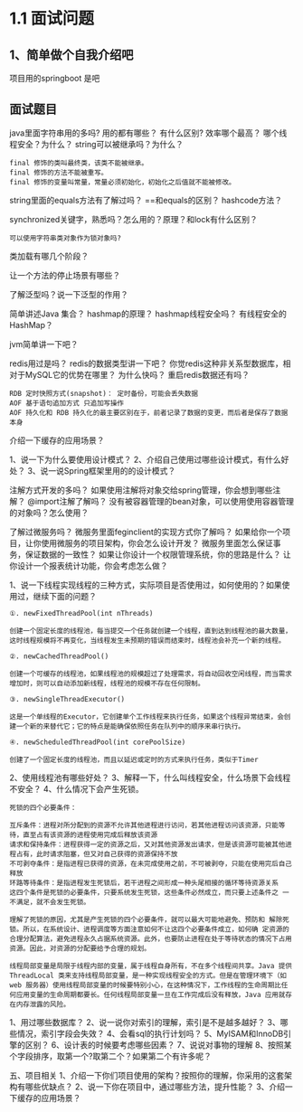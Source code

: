 # 1.1 面试问题

## 1、简单做个自我介绍吧

项目用的springboot 是吧

## 面试题目

java里面字符串用的多吗?
用的都有哪些？
有什么区别?
效率哪个最高？
哪个线程安全？为什么？
string可以被继承吗？为什么？

```
final 修饰的类叫最终类，该类不能被继承。
final 修饰的方法不能被重写。
final 修饰的变量叫常量，常量必须初始化，初始化之后值就不能被修改。
```

string里面的equals方法有了解过吗？
==和equals的区别？
hashcode方法？

synchronized关键字，熟悉吗？怎么用的？原理？和lock有什么区别？

```
可以使用字符串类对象作为锁对象吗?
```

类加载有哪几个阶段？

让一个方法的停止场景有哪些？

了解泛型吗？说一下泛型的作用？



简单讲述Java 集合？
hashmap的原理？
hashmap线程安全吗？
有线程安全的HashMap？

jvm简单讲一下吧？

redis用过是吗？
redis的数据类型讲一下吧？
你觉redis这种非关系型数据库，相对于MySQL它的优势在哪里？
为什么快吗？
重启redis数据还有吗？
```
RDB 定时快照方式(snapshot)： 定时备份，可能会丢失数据
AOF 基于语句追加方式 只追加写操作
AOF 持久化和 RDB 持久化的最主要区别在于，前者记录了数据的变更，而后者是保存了数据本身
```
介绍一下缓存的应用场景？


1、说一下为什么要使用设计模式？
2、介绍自己使用过哪些设计模式，有什么好处？
3、说一说Spring框架里用的的设计模式？

注解方式开发的多吗？
如果使用注解将对象交给spring管理，你会想到哪些注解？
@import注解了解吗？
没有被容器管理的bean对象，可以使用使用容器管理的对象吗？怎么使用？

了解过微服务吗？
微服务里面feginclient的实现方式你了解吗？
如果给你一个项目，让你使用微服务的项目架构，你会怎么设计开发？
微服务里面怎么保证事务，保证数据的一致性？
如果让你设计一个权限管理系统，你的思路是什么？
让你设计一个报表统计功能，你会考虑怎么做？


1、说一下线程实现线程的三种方式，实际项目是否使用过，如何使用的？如果使用过，继续下面的问题？
```
①. newFixedThreadPool(int nThreads)

创建一个固定长度的线程池，每当提交一个任务就创建一个线程，直到达到线程池的最大数量，这时线程规模将不再变化，当线程发生未预期的错误而结束时，线程池会补充一个新的线程。

②. newCachedThreadPool()

创建一个可缓存的线程池，如果线程池的规模超过了处理需求，将自动回收空闲线程，而当需求增加时，则可以自动添加新线程，线程池的规模不存在任何限制。

③. newSingleThreadExecutor()

这是一个单线程的Executor，它创建单个工作线程来执行任务，如果这个线程异常结束，会创建一个新的来替代它；它的特点是能确保依照任务在队列中的顺序来串行执行。

④. newScheduledThreadPool(int corePoolSize)

创建了一个固定长度的线程池，而且以延迟或定时的方式来执行任务，类似于Timer
```
2、使用线程池有哪些好处？
3、解释一下，什么叫线程安全，什么场景下会线程不安全？
4、什么情况下会产生死锁。


```
死锁的四个必要条件：

互斥条件：进程对所分配到的资源不允许其他进程进行访问，若其他进程访问该资源，只能等待，直至占有该资源的进程使用完成后释放该资源
请求和保持条件：进程获得一定的资源之后，又对其他资源发出请求，但是该资源可能被其他进程占有，此时请求阻塞，但又对自己获得的资源保持不放
不可剥夺条件：是指进程已获得的资源，在未完成使用之前，不可被剥夺，只能在使用完后自己释放
环路等待条件：是指进程发生死锁后，若干进程之间形成一种头尾相接的循环等待资源关系
这四个条件是死锁的必要条件，只要系统发生死锁，这些条件必然成立，而只要上述条件之 一不满足，就不会发生死锁。

理解了死锁的原因，尤其是产生死锁的四个必要条件，就可以最大可能地避免、预防和 解除死锁。所以，在系统设计、进程调度等方面注意如何不让这四个必要条件成立，如何确 定资源的合理分配算法，避免进程永久占据系统资源。此外，也要防止进程在处于等待状态的情况下占用资源。因此，对资源的分配要给予合理的规划。
```

```
线程局部变量是局限于线程内部的变量，属于线程自身所有，不在多个线程间共享。Java 提供ThreadLocal 类来支持线程局部变量，是一种实现线程安全的方式。但是在管理环境下（如 web 服务器）使用线程局部变量的时候要特别小心，在这种情况下，工作线程的生命周期比任何应用变量的生命周期都要长。任何线程局部变量一旦在工作完成后没有释放，Java 应用就存在内存泄露的风险。
```


1、用过哪些数据库？
2、说一说你对索引的理解，索引是不是越多越好？
3、哪些情况，索引字段会失效？
4、会看sql的执行计划吗？
5、MyISAM和InnoDB引擎的区别？
6、设计表的时候要考虑哪些因素？
7、说说对事物的理解
8、按照某个字段排序，取第一个?取第二个？如果第二个有许多呢？

五、项目相关
1、介绍一下你们项目使用的架构？按照你的理解，你采用的这套架构有哪些优缺点？
2、说一下你在项目中，通过哪些方法，提升性能？
3、介绍一下缓存的应用场景？

